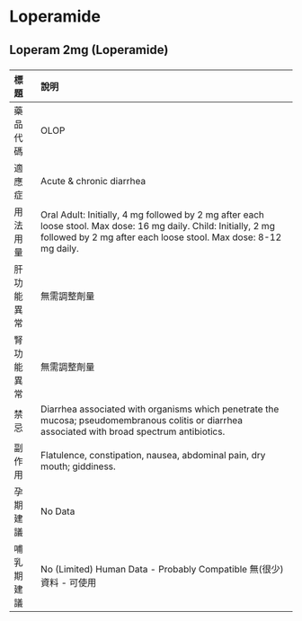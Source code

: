# Loperamide

## Loperam 2mg (Loperamide)

##### 

| 標題       | 說明                                                                                                                                                                                 |
|:-----------|:-------------------------------------------------------------------------------------------------------------------------------------------------------------------------------------|
| 藥品代碼   | OLOP                                                                                                                                                                                 |
| 適應症     | Acute & chronic diarrhea                                                                                                                                                             |
| 用法用量   | Oral Adult: Initially, 4 mg followed by 2 mg after each loose stool. Max dose: 16 mg daily. Child: Initially, 2 mg followed by 2 mg after each loose stool. Max dose: 8-12 mg daily. |
| 肝功能異常 | 無需調整劑量                                                                                                                                                                         |
| 腎功能異常 | 無需調整劑量                                                                                                                                                                         |
| 禁忌       | Diarrhea associated with organisms which penetrate the mucosa; pseudomembranous colitis or diarrhea associated with broad spectrum antibiotics.                                      |
| 副作用     | Flatulence, constipation, nausea, abdominal pain, dry mouth; giddiness.                                                                                                              |
| 孕期建議   | No Data                                                                                                                                                                              |
| 哺乳期建議 | No (Limited) Human Data - Probably Compatible 無(很少)資料 - 可使用                                                                                                                  |

